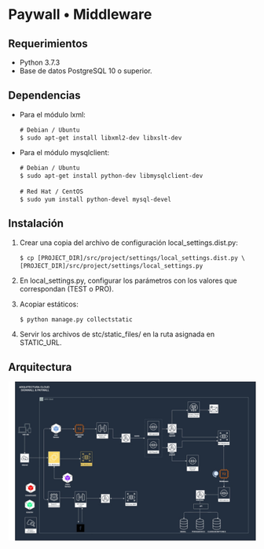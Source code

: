 # Paywall • Middleware

## Requerimientos

* Python 3.7.3
* Base de datos PostgreSQL 10 o superior.

## Dependencias
* Para el módulo lxml:

    ```
    # Debian / Ubuntu
    $ sudo apt-get install libxml2-dev libxslt-dev
    ```
* Para el módulo mysqlclient:

    ```
    # Debian / Ubuntu
    $ sudo apt-get install python-dev libmysqlclient-dev

    # Red Hat / CentOS
    $ sudo yum install python-devel mysql-devel
    ```

## Instalación
1. Crear una copia del archivo de configuración local_settings.dist.py:


    ```
    $ cp [PROJECT_DIR]/src/project/settings/local_settings.dist.py \
    [PROJECT_DIR]/src/project/settings/local_settings.py
    ```

2. En local_settings.py, configurar los parámetros con los valores que correspondan (TEST o PRO).
3. Acopiar estáticos:

    ```
    $ python manage.py collectstatic
    ```

4. Servir los archivos de stc/static_files/ en la ruta asignada en STATIC_URL.

## Arquitectura

![Arquitectura](docs/paywall-subscriptions.jpg "Arquitectura")
